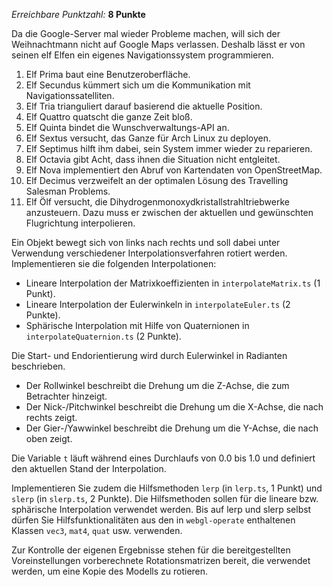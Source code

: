 *Erreichbare Punktzahl:* **8 Punkte**

Da die Google-Server mal wieder Probleme machen, will sich der Weihnachtmann nicht auf Google Maps verlassen. Deshalb lässt er von seinen elf Elfen ein eigenes Navigationssystem programmieren. 

1. Elf Prima baut eine Benutzeroberfläche.
2. Elf Secundus kümmert sich um die Kommunikation mit Navigationssatelliten.
3. Elf Tria trianguliert darauf basierend die aktuelle Position.
4. Elf Quattro quatscht die ganze Zeit bloß.
5. Elf Quinta bindet die Wunschverwaltungs-API an.
6. Elf Sextus versucht, das Ganze für Arch Linux zu deployen.
7. Elf Septimus hilft ihm dabei, sein System immer wieder zu reparieren.
8. Elf Octavia gibt Acht, dass ihnen die Situation nicht entgleitet.
9. Elf Nova implementiert den Abruf von Kartendaten von OpenStreetMap.
10. Elf Decimus verzweifelt an der optimalen Lösung des Travelling Salesman Problems.
11. Elf Ölf versucht, die Dihydrogenmonoxydkristallstrahltriebwerke anzusteuern. Dazu muss er zwischen der aktuellen und gewünschten Flugrichtung interpolieren.

Ein Objekt bewegt sich von links nach rechts und soll dabei unter Verwendung verschiedener Interpolationsverfahren rotiert werden. Implementieren sie die folgenden Interpolationen:

- Lineare Interpolation der Matrixkoeffizienten in `interpolateMatrix.ts` (1 Punkt).
- Lineare Interpolation der Eulerwinkeln in `interpolateEuler.ts` (2 Punkte).
- Sphärische Interpolation mit Hilfe von Quaternionen in `interpolateQuaternion.ts` (2 Punkte).

Die Start- und Endorientierung wird durch Eulerwinkel in Radianten beschrieben.

- Der Rollwinkel beschreibt die Drehung um die Z-Achse, die zum Betrachter hinzeigt.
- Der Nick-/Pitchwinkel beschreibt die Drehung um die X-Achse, die nach rechts zeigt.
- Der Gier-/Yawwinkel beschreibt die Drehung um die Y-Achse, die nach oben zeigt.

Die Variable `t` läuft während eines Durchlaufs von 0.0 bis 1.0 und definiert den aktuellen Stand der Interpolation.

Implementieren Sie zudem die Hilfsmethoden `lerp` (in `lerp.ts`, 1 Punkt) und `slerp` (in `slerp.ts`, 2 Punkte). Die Hilfsmethoden sollen für die lineare bzw. sphärische Interpolation verwendet werden. Bis auf lerp und slerp selbst dürfen Sie Hilfsfunktionalitäten aus den in `webgl-operate` enthaltenen Klassen `vec3`, `mat4`, `quat` usw. verwenden.

Zur Kontrolle der eigenen Ergebnisse stehen für die bereitgestellten Voreinstellungen vorberechnete Rotationsmatrizen bereit, die verwendet werden, um eine Kopie des Modells zu rotieren.
